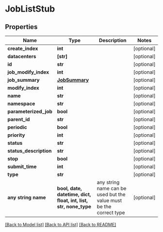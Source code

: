 # JobListStub


## Properties
Name | Type | Description | Notes
------------ | ------------- | ------------- | -------------
**create_index** | **int** |  | [optional] 
**datacenters** | **[str]** |  | [optional] 
**id** | **str** |  | [optional] 
**job_modify_index** | **int** |  | [optional] 
**job_summary** | [**JobSummary**](JobSummary.md) |  | [optional] 
**modify_index** | **int** |  | [optional] 
**name** | **str** |  | [optional] 
**namespace** | **str** |  | [optional] 
**parameterized_job** | **bool** |  | [optional] 
**parent_id** | **str** |  | [optional] 
**periodic** | **bool** |  | [optional] 
**priority** | **int** |  | [optional] 
**status** | **str** |  | [optional] 
**status_description** | **str** |  | [optional] 
**stop** | **bool** |  | [optional] 
**submit_time** | **int** |  | [optional] 
**type** | **str** |  | [optional] 
**any string name** | **bool, date, datetime, dict, float, int, list, str, none_type** | any string name can be used but the value must be the correct type | [optional]

[[Back to Model list]](../README.md#documentation-for-models) [[Back to API list]](../README.md#documentation-for-api-endpoints) [[Back to README]](../README.md)


